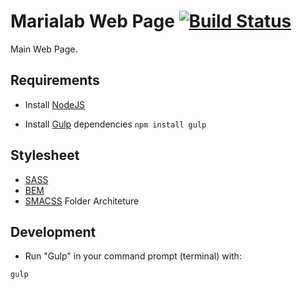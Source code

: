 # Marialab Web Page [![Build Status](https://travis-ci.org/MariaLabHackerspace/web.svg?branch=master)](https://travis-ci.org/MariaLabHackerspace/web)
Main Web Page.

## Requirements

- Install [NodeJS](https://nodejs.org/en/)

- Install [Gulp](https://gulpjs.com/) dependencies
`npm install gulp`

## Stylesheet

- [SASS](https://sass-lang.com/)
- [BEM](http://getbem.com/introduction/)
- [SMACSS](https://smacss.com/) Folder Architeture

## Development

- Run "Gulp" in your command prompt (terminal) with:

`gulp`
